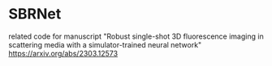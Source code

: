 # SBRNet
related code for manuscript "Robust single-shot 3D fluorescence imaging in scattering media with a simulator-trained neural network"
https://arxiv.org/abs/2303.12573
